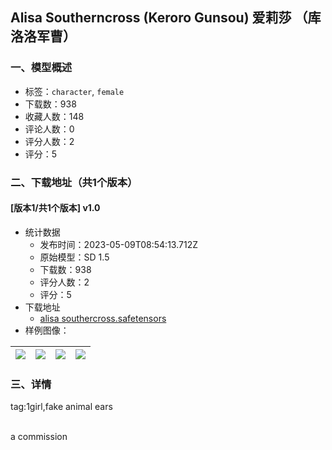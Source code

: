 ## Alisa Southerncross (Keroro Gunsou)  爱莉莎 （库洛洛军曹）
### 一、模型概述

- 标签：`character`, `female`
- 下载数：938
- 收藏人数：148
- 评论人数：0
- 评分人数：2
- 评分：5

### 二、下载地址（共1个版本）

#### [版本1/共1个版本] v1.0

- 统计数据
  - 发布时间：2023-05-09T08:54:13.712Z
  - 原始模型：SD 1.5
  - 下载数：938
  - 评分人数：2
  - 评分：5
- 下载地址
  - [alisa southercross.safetensors](https://civitai.com/api/download/models/66202)
- 样例图像：

| <img src="https://image.civitai.com/xG1nkqKTMzGDvpLrqFT7WA/a17de81b-b0d6-42bc-b03d-425ee4a2786f/width=450/734218.jpeg" /> | <img src="https://image.civitai.com/xG1nkqKTMzGDvpLrqFT7WA/c5cfeaef-b400-41bd-b3e6-acadb3cf1f1e/width=450/734215.jpeg" /> | <img src="https://image.civitai.com/xG1nkqKTMzGDvpLrqFT7WA/b6bc18e1-8b7e-4931-8e8d-82bd712e15dc/width=450/734219.jpeg" /> | <img src="https://image.civitai.com/xG1nkqKTMzGDvpLrqFT7WA/dd2c255f-b88e-4ed7-98b2-677916482670/width=450/734217.jpeg" /> |
| ---- | ---- | ---- | ---- |


### 三、详情
<p>tag:1girl,fake animal ears</p><p><br />a commission</p>